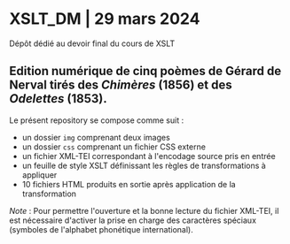 # XSLT_DM | 29 mars 2024
Dépôt dédié au devoir final du cours de XSLT

## Edition numérique de cinq poèmes de Gérard de Nerval tirés des _Chimères_ (1856) et des _Odelettes_ (1853).

Le présent repository se compose comme suit : 

  - un dossier `img` comprenant deux images
  - un dossier `css` comprenant un fichier CSS externe
  - un fichier XML-TEI correspondant à l'encodage source pris en entrée
  - un feuille de style XSLT définissant les règles de transformations à appliquer
  - 10 fichiers HTML produits en sortie après application de la transformation


*Note* : Pour permettre l'ouverture et la bonne lecture du fichier XML-TEI, il est nécessaire d'activer la prise en charge des caractères spéciaux (symboles de l'alphabet phonétique international).
